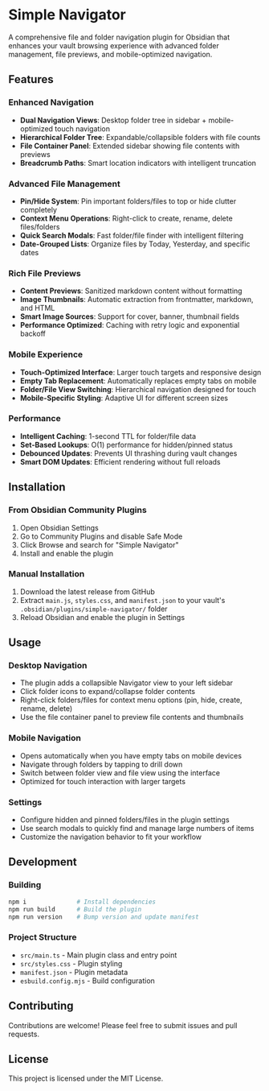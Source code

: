 # Simple Navigator

A comprehensive file and folder navigation plugin for Obsidian that enhances your vault browsing experience with advanced folder management, file previews, and mobile-optimized navigation.

## Features

### Enhanced Navigation
- **Dual Navigation Views**: Desktop folder tree in sidebar + mobile-optimized touch navigation
- **Hierarchical Folder Tree**: Expandable/collapsible folders with file counts
- **File Container Panel**: Extended sidebar showing file contents with previews
- **Breadcrumb Paths**: Smart location indicators with intelligent truncation

### Advanced File Management
- **Pin/Hide System**: Pin important folders/files to top or hide clutter completely
- **Context Menu Operations**: Right-click to create, rename, delete files/folders
- **Quick Search Modals**: Fast folder/file finder with intelligent filtering
- **Date-Grouped Lists**: Organize files by Today, Yesterday, and specific dates

### Rich File Previews
- **Content Previews**: Sanitized markdown content without formatting
- **Image Thumbnails**: Automatic extraction from frontmatter, markdown, and HTML
- **Smart Image Sources**: Support for cover, banner, thumbnail fields
- **Performance Optimized**: Caching with retry logic and exponential backoff

### Mobile Experience
- **Touch-Optimized Interface**: Larger touch targets and responsive design  
- **Empty Tab Replacement**: Automatically replaces empty tabs on mobile
- **Folder/File View Switching**: Hierarchical navigation designed for touch
- **Mobile-Specific Styling**: Adaptive UI for different screen sizes

### Performance
- **Intelligent Caching**: 1-second TTL for folder/file data
- **Set-Based Lookups**: O(1) performance for hidden/pinned status
- **Debounced Updates**: Prevents UI thrashing during vault changes
- **Smart DOM Updates**: Efficient rendering without full reloads

## Installation

### From Obsidian Community Plugins
1. Open Obsidian Settings
2. Go to Community Plugins and disable Safe Mode
3. Click Browse and search for "Simple Navigator"
4. Install and enable the plugin

### Manual Installation
1. Download the latest release from GitHub
2. Extract `main.js`, `styles.css`, and `manifest.json` to your vault's `.obsidian/plugins/simple-navigator/` folder
3. Reload Obsidian and enable the plugin in Settings

## Usage

### Desktop Navigation
- The plugin adds a collapsible Navigator view to your left sidebar
- Click folder icons to expand/collapse folder contents
- Right-click folders/files for context menu options (pin, hide, create, rename, delete)
- Use the file container panel to preview file contents and thumbnails

### Mobile Navigation
- Opens automatically when you have empty tabs on mobile devices  
- Navigate through folders by tapping to drill down
- Switch between folder view and file view using the interface
- Optimized for touch interaction with larger targets

### Settings
- Configure hidden and pinned folders/files in the plugin settings
- Use search modals to quickly find and manage large numbers of items
- Customize the navigation behavior to fit your workflow

## Development

### Building
```bash
npm i              # Install dependencies
npm run build      # Build the plugin
npm run version    # Bump version and update manifest
```

### Project Structure
- `src/main.ts` - Main plugin class and entry point
- `src/styles.css` - Plugin styling
- `manifest.json` - Plugin metadata
- `esbuild.config.mjs` - Build configuration

## Contributing

Contributions are welcome! Please feel free to submit issues and pull requests.

## License

This project is licensed under the MIT License.
